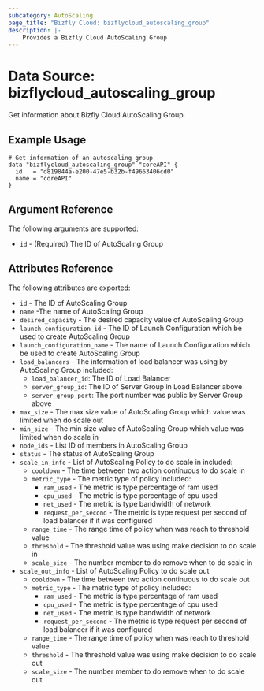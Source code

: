 ```yaml
---
subcategory: AutoScaling
page_title: "Bizfly Cloud: bizflycloud_autoscaling_group"
description: |-
    Provides a Bizfly Cloud AutoScaling Group
---
```


# Data Source: bizflycloud_autoscaling_group

Get information about Bizfly Cloud AutoScaling Group.

## Example Usage

```hcl
# Get information of an autoscaling group
data "bizflycloud_autoscaling_group" "coreAPI" {
  id   = "d819844a-e200-47e5-b32b-f49663406cd0"
  name = "coreAPI"
}
```

## Argument Reference

The following arguments are supported:

-   `id` - (Required) The ID of AutoScaling Group

## Attributes Reference

The following attributes are exported:

-   `id` - The ID of AutoScaling Group
-   `name` -The name of AutoScaling Group
-   `desired_capacity` - The desired capacity value of AutoScaling Group
-   `launch_configuration_id` - The ID of Launch Configuration which be used to create AutoScaling Group
-   `launch_configuration_name` - The name of Launch Configuration which be used to create AutoScaling Group
-   `load_balancers` - The information of load balancer was using by AutoScaling Group included:
    -   `load_balancer_id`: The ID of Load Balancer
    -   `server_group_id`: The ID of Server Group in Load Balancer above
    -   `server_group_port`: The port number was public by Server Group above
-   `max_size` - The max size value of AutoScaling Group which value was limited when do scale out
-   `min_size` - The min size value of AutoScaling Group which value was limited when do scale in
-   `node_ids` - List ID of members in AutoScaling Group
-   `status` - The status of AutoScaling Group
-   `scale_in_info` - List of AutoScaling Policy to do scale in included:
    -   `cooldown` - The time between two action continuous to do scale in
    -   `metric_type` - The metric type of policy included:
        -   `ram_used` - The metric is type percentage of ram used
        -   `cpu_used` - The metric is type percentage of cpu used
        -   `net_used` - The metric is type bandwidth of network
        -   `request_per_second` - The metric is type request per second of load balancer if it was configured
    -   `range_time` - The range time of policy when was reach to threshold value
    -   `threshold` - The threshold value was using make decision to do scale in
    -   `scale_size` - The number member to do remove when to do scale in
-   `scale_out_info` - List of AutoScaling Policy to do scale out
    -   `cooldown` - The time between two action continuous to do scale out
    -   `metric_type` - The metric type of policy included:
        -   `ram_used` - The metric is type percentage of ram used
        -   `cpu_used` - The metric is type percentage of cpu used
        -   `net_used` - The metric is type bandwidth of network
        -   `request_per_second` - The metric is type request per second of load balancer if it was configured
    -   `range_time` - The range time of policy when was reach to threshold value
    -   `threshold` - The threshold value was using make decision to do scale out
    -   `scale_size` - The number member to do remove when to do scale out
